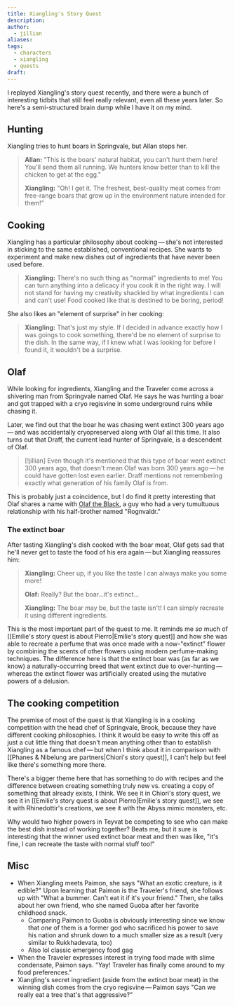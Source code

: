 ```yaml
---
title: Xiangling's Story Quest
description: 
author:
  - jillian
aliases: 
tags:
  - characters
  - xiangling
  - quests
draft:
---
```

I replayed Xiangling's story quest recently, and there were a bunch of interesting tidbits that still feel really relevant, even all these years later. So here's a semi-structured brain dump while I have it on my mind.
## Hunting
Xiangling tries to hunt boars in Springvale, but Allan stops her. 

> **Allan:** "This is the boars' natural habitat, you can't hunt them here! You'll send them all running. We hunters know better than to kill the chicken to get at the egg."
>
> **Xiangling:** "Oh! I get it. The freshest, best-quality meat comes from free-range boars that grow up in the environment nature intended for them!"

## Cooking
Xiangling has a particular philosophy about cooking — she's not interested in sticking to the same established, conventional recipes. She wants to experiment and make new dishes out of ingredients that have never been used before.

> **Xiangling:** There's no such thing as "normal" ingredients to me! You can turn anything into a delicacy if you cook it in the right way. I will not stand for having my creativity shackled by what ingredients I can and can't use! Food cooked like that is destined to be boring, period!

She also likes an "element of surprise" in her cooking:

> **Xiangling:** That's just my style. If I decided in advance exactly how I was goings to cook something, there'd be no element of surprise to the dish. In the same way, if I knew what I was looking for before I found it, it wouldn't be a surprise.

## Olaf
While looking for ingredients, Xiangling and the Traveler come across a shivering man from Springvale named Olaf. He says he was hunting a boar and got trapped with a cryo regisvine in some underground ruins while chasing it.

Later, we find out that the boar he was chasing went extinct 300 years ago — and was accidentally cryopreserved along with Olaf all this time. It also turns out that Draff, the current lead hunter of Springvale, is a descendent of Olaf. 

> [!jillian]
> Even though it's mentioned that this type of boar went extinct 300 years ago, that doesn't mean Olaf was born 300 years ago — he could have gotten lost even earlier. Draff mentions not remembering exactly what generation of his family Olaf is from. 

This is probably just a coincidence, but I do find it pretty interesting that Olaf shares a name with [Olaf the Black](https://en.wikipedia.org/wiki/Olaf_the_Black), a guy who had a very tumultuous relationship with his half-brother named "Rognvaldr." 

### The extinct boar
After tasting Xiangling's dish cooked with the boar meat, Olaf gets sad that he'll never get to taste the food of his era again — but Xiangling reassures him:

> **Xiangling:** Cheer up, if you like the taste I can always make you some more!
> 
> **Olaf:** Really? But the boar...it's extinct...
> 
> **Xiangling:** The boar may be, but the taste isn't! I can simply recreate it using different ingredients.

This is the most important part of the quest to me. It reminds me *so* much of [[Emilie's story quest is about Pierro|Emilie's story quest]] and how she was able to recreate a perfume that was once made with a now-"extinct" flower by combining the scents of other flowers using modern perfume-making techniques. The difference here is that the extinct boar was (as far as we know) a naturally-occurring breed that went extinct due to over-hunting — whereas the extinct flower was artificially created using the mutative powers of a delusion.

## The cooking competition
The premise of most of the quest is that Xiangling is in a cooking competition with the head chef of Springvale, Brook, because they have different cooking philosophies. I think it would be easy to write this off as just a cut little thing that doesn't mean anything other than to establish Xiangling as a famous chef — but when I think about it in comparison with [[Phanes & Nibelung are partners|Chiori's story quest]], I can't help but feel like there's something more there.

There's a bigger theme here that has something to do with recipes and the difference between creating something truly new vs. creating a copy of something that already exists, I think. We see it in Chiori's story quest, we see it in [[Emilie's story quest is about Pierro|Emilie's story quest]], we see it with Rhinedottir's creations, we see it with the Abyss mimic monsters, etc.

Why would two higher powers in Teyvat be competing to see who can make the best dish instead of working together? Beats me, but it sure is interesting that the winner used extinct boar meat and then was like, "it's fine, I can recreate the taste with normal stuff too!" 

## Misc
- When Xiangling meets Paimon, she says "What an exotic creature, is it edible?" Upon learning that Paimon is the Traveler's friend, she follows up with "What a bummer. Can't eat it if it's your friend." Then, she talks about her own friend, who she named Guoba after her favorite childhood snack.
	- Comparing Paimon to Guoba is obviously interesting since we know that *one* of them is a former god who sacrificed his power to save his nation and shrunk down to a much smaller size as a result (very similar to Rukkhadevata, too)
	- Also lol classic emergency food gag
- When the Traveler expresses interest in trying food made with slime condensate, Paimon says. "Yay! Traveler has finally come around to my food preferences."
- Xiangling's secret ingredient (aside from the extinct boar meat) in the winning dish comes from the cryo regisvine — Paimon says "Can we really eat a tree that's that aggressive?"